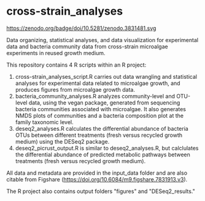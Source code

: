 # cross-strain_analyses
https://zenodo.org/badge/doi/10.5281/zenodo.3831481.svg

Data organizing, statistical analyses, and data visualization for experimental data and bacteria community data from cross-strain microalgae experiments in reused growth medium.

This repository contains 4 R scripts within an R project:
1) cross-strain_analyses_script.R carries out data wrangling and statistical analyses for experimental data related to microalgae growth, and produces figures from microalgae growth data. 
2) bacteria_community_analyses.R analyzes community-level and OTU-level data, using the vegan package, generated from sequencing bacteria communities associated with microalgae. It also generates NMDS plots of communities and a bacteria composition plot at the family taxonomic level.
3) deseq2_analyses.R calculates the differential abundance of bacteria OTUs between different treatments (fresh versus recycled growth medium) using the DESeq2 package.
4) deseq2_picrust_output.R is similar to deseq2_analyses.R, but calclulates the differential abundance of predicted metabolic pathways between treatments (fresh versus recycled growth medium). 

All data and metadata are provided in the input_data folder and are also citable from Figshare (https://doi.org/10.6084/m9.figshare.7831913.v3).

The R project also contains output folders "figures" and "DESeq2_results."
